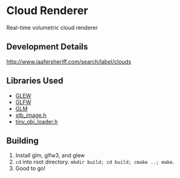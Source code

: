 # Cloud Renderer

Real-time volumetric cloud renderer 

## Development Details
http://www.jaafersheriff.com/search/label/clouds

## Libraries Used
* [GLEW](http://glew.sourceforge.net/)
* [GLFW](http://www.glfw.org/)
* [GLM](https://glm.g-truc.net/0.9.8/index.html)
* [stb_image.h](https://github.com/nothings/stb)
* [tiny_obj_loader.h](https://github.com/syoyo/tinyobjloader)

## Building
1. Install glm, glfw3, and glew 
2. `cd` into root directory. `mkdir build; cd build; cmake ..; make`.
3. Good to go!


